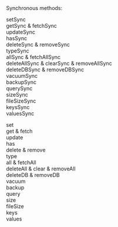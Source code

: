 <div>Synchronous methods:</div>

setSync<br>
getSync & fetchSync<br>
updateSync<br>
hasSync<br>
deleteSync & removeSync<br>
typeSync<br>
allSync & fetchAllSync<br>
deleteAllSync & clearSync & removeAllSync<br>
deleteDBSync & removeDBSync<br>
vacuumSync <br>
backupSync<br>
querySync<br>
sizeSync<br>
fileSizeSync<br>
keysSync<br>
valuesSync<br>


set<br>
get & fetch<br>
update<br>
has<br>
delete & remove<br>
type<br>
all & fetchAll<br>
deleteAll & clear & removeAll<br>
deleteDB & removeDB<br>
vacuum <br>
backup<br>
query<br>
size<br>
fileSize<br>
keys<br>
values<br>
